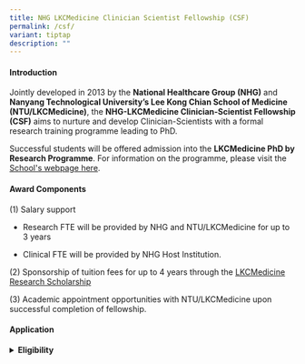 ```yaml
---
title: NHG LKCMedicine Clinician Scientist Fellowship (CSF)
permalink: /csf/
variant: tiptap
description: ""
---
```

<h4><strong>Introduction</strong></h4>
<p>Jointly developed in 2013 by the <strong>National Healthcare Group (NHG)</strong> and <strong>Nanyang Technological University’s Lee Kong Chian School of Medicine (NTU/LKCMedicine)</strong>,
the <strong>NHG-LKCMedicine Clinician-Scientist Fellowship (CSF)</strong> aims
to nurture and develop Clinician-Scientists with a formal research training
programme leading to PhD.</p>
<p>Successful students will be offered admission into the <strong>LKCMedicine PhD by Research Programme</strong>.
For information on the programme, please visit the <a href="https://www.ntu.edu.sg/education/graduate-programme/lkcmedicine-phd-by-research-programme" rel="noopener nofollow" target="_blank">School's webpage here</a>.</p>
<p></p>
<h4><strong>Award Components</strong></h4>
<p>(1) Salary support</p>
<ul data-tight="true" class="tight">
<li>
<p>Research FTE will be provided by NHG and NTU/LKCMedicine for up to 3 years</p>
</li>
<li>
<p>Clinical FTE will be provided by NHG Host Institution.</p>
</li>
</ul>
<p>(2) Sponsorship of tuition fees for up to 4 years through the <a href="https://www.ntu.edu.sg/admissions/graduate/financialmatters/scholarships/rss" rel="noopener nofollow" target="_blank">LKCMedicine Research Scholarship</a>
</p>
<p>(3) Academic appointment opportunities with NTU/LKCMedicine upon successful
completion of fellowship.</p>
<p></p>
<h4><strong>Application</strong></h4>
<div data-type="detailGroup" class="isomer-accordion-group isomer-accordion isomer-accordion-white">
<details class="isomer-details">
<summary><strong>Eligibility</strong>
</summary>
<div data-type="detailsContent" class="isomer-details-content">
<p>Applicants should be:
<br><strong>(a) Doctors</strong> (i.e., clinically qualified with MD/MBBS/BDS)
with primary appointments at NHG institutions; or are enrolled in their
final year of the NHG Residency Programme with indication of continuation
in NHG;
<br>OR
<br><strong>(b) Health science / healthcare professionals</strong> with non-medical
degrees, such as nurses, pharmacists and other allied health professionals
(as listed on <a href="https://www.moh.gov.sg/hpp/allied-health-professionals/career-practices/CareerNPracticesDetails/allied-health-professions" rel="noopener nofollow" target="_blank">MOH’s website</a>)
in clinical practice, with primary appointments at NHG institutions and
at least 3 years of clinical or relevant experience. Others may contact
the CSF Secretariat for discussion on suitability of the programme. Applicants
should have at least an Upper Second, preferably First class honours degree
in a relevant field. A master’s degree is not a pre-requisite but is considered
advantageous.</p>
<p></p>
<p>All applicants should also fulfil the following criteria:
<br>(a) Have at least 2 years of research experience and well-equipped with
knowledge of the fundamentals of clinical research;
<br>(b) Able to commit at least 0.5FTE to research during the course of study;
<br>(c) Must apply for NMRC Research Training Fellowship (RTF); and
<br>(d) Must fulfil LKCMedicine PhD admission requirements.</p>
<p></p>
<p>The applicant’s Department should be able to make provisions for the applicant’s
research commitments during the CSF award period (if awarded) and continue
to facilitate his/her career pathway as a clinician-scientist beyond the
CSF award.</p>
<p>Applicants interested to pursue a research PhD with any other local academic
institutions (NUS, NTU, SUTD, Duke-NUS, SIT) may contact the CSF Secretariat
for further discussion on suitability of the scheme.</p>
</div>
</details>
</div>
<p></p>
<p></p>
<p></p>
<p></p>
<p></p>
<p></p>
<p></p>
<p></p>
<p></p>